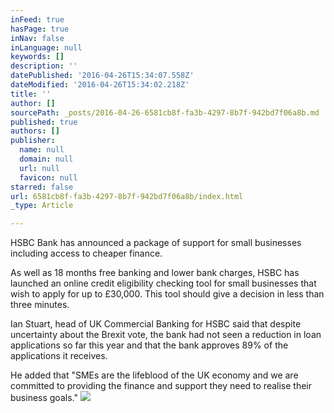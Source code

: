 ```yaml
---
inFeed: true
hasPage: true
inNav: false
inLanguage: null
keywords: []
description: ''
datePublished: '2016-04-26T15:34:07.558Z'
dateModified: '2016-04-26T15:34:02.218Z'
title: ''
author: []
sourcePath: _posts/2016-04-26-6581cb8f-fa3b-4297-8b7f-942bd7f06a8b.md
published: true
authors: []
publisher:
  name: null
  domain: null
  url: null
  favicon: null
starred: false
url: 6581cb8f-fa3b-4297-8b7f-942bd7f06a8b/index.html
_type: Article

---
```

HSBC Bank has announced a package of
support for small businesses including access to cheaper finance.

As well as 18 months free banking and lower bank charges, HSBC has launched an online credit eligibility checking tool for small businesses that wish to apply for up to £30,000\. This tool should give a decision in less than three minutes.

Ian Stuart, head of UK Commercial Banking for HSBC said that despite uncertainty about the Brexit vote, the bank had not seen a reduction in loan applications so far this year and that the bank approves 89% of the applications it receives.

He added that "SMEs are the lifeblood of
the UK economy and we are committed to providing the finance and support they
need to realise their business goals."
![](https://the-grid-user-content.s3-us-west-2.amazonaws.com/56939916-ced2-4938-8a09-04ebbc137ba7.jpg)